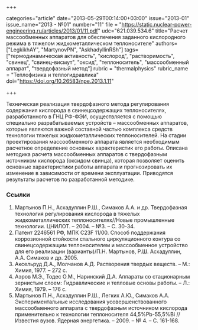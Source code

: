 +++

categories="article"
date="2013-05-29T00:14:00+03:00"
issue="2013-01"
issue_name="2013 - №01"
number="11"
file = "https://static.nuclear-power-engineering.ru/articles/2013/01/11.pdf"
udc="621.039.534.6"
title="Расчет массообменных аппаратов для обеспечения заданного кислородного режима в тяжелом жидкометаллическом теплоносителе"
authors=["LegkikhAY", "MartynovPN", "AskhadyllinRSh"]
tags=["термодинамическая активность", "кислород", "растворимость", "свинец", "свинец-висмут", "оксид", "теплоноситель", "массообменный аппарат", "твердофазный метод"]
rubric = "thermalphysics"
rubric_name = "Теплофизика и теплогидравлика"
doi="https://doi.org/10.26583/npe.2013.1.11"

+++

Техническая реализация твердофазного метода регулирования содержания кислорода в свинецсодержащих теплоносителях, разработанного в ГНЦ РФ-ФЭИ, осуществляется с помощью специально разрабатываемых устройств – массообменных аппаратов, которые являются важной составной частью комплекса средств технологии тяжелых жидкометаллических теплоносителей. На стадии проектирования массообменного аппарата является необходимым расчетное определение основных характеристик его работы. Описана методика расчета массообменных аппаратов с твердофазным источником кислорода (оксидом свинца), которая позволяет оценить основные характеристики работы аппарата и прогнозировать их изменение в зависимости от времени эксплуатации. Приводятся результаты расчетов по разработанной методике.

### Ссылки

1. Мартынов П.Н., Асхадуллин Р.Ш., Симаков А.А. и др. Твердофазная технология регулирования кислорода в тяжелых жидкометаллических теплоносителях//Новые промышленные технологии. ЦНИЛОТ. – 2004. – №3. – С. 30-34.
2. Патент 2246561 РФ, МПК C23F 11/00. Способ поддержания коррозионной стойкости стального циркуляционного контура со свинецсодержащим теплоносителем и массообменное устройство для его реализации (варианты)/П.Н. Мартынов, Р.Ш. Асхадуллин, А.А. Симаков и др. 2005.
3. Аксельруд Д.А., Молчанов А.Д. Растворения твердых веществ. – М.: Химия, 1977. – 272 с.
4. Аэров М.Э., Тодес О.М., Наринский Д.А. Аппараты со стационарным зернистым слоем: Гидравлические и тепловые основы работы. – Л.: Химия, 1979. – 176 с.
5. Мартынов П.Н., Асхадуллин Р.Ш., Легких А.Ю., Симаков А.А. Экспериментальные исследования усовершенствованного массообменного аппарата с твердофазным источником кислорода применительно к технологии теплоносителя 44,5%Pb-55,5%Bi // Известия вузов. Ядерная энергетика. – 2009. – № 4. – С. 161-168.